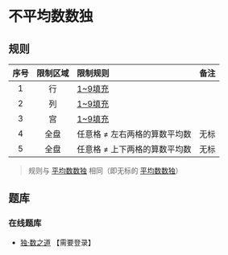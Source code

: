 # 不平均数数独
<!-- START doctoc generated TOC please keep comment here to allow auto update -->
<!-- DON'T EDIT THIS SECTION, INSTEAD RE-RUN doctoc TO UPDATE -->

<!-- END doctoc generated TOC please keep comment here to allow auto update -->

## 规则

| 序号  | 限制区域 | 限制规则             | 备注  |
|:---:|:----:|:-----------------|:---:|
|  1  |  行   | [1~9填充]          |     |
|  2  |  列   | [1~9填充]          |     |
|  3  |  宫   | [1~9填充]          |     |
|  4  |  全盘  | 任意格 ≠ 左右两格的算数平均数 | 无标  |
|  5  |  全盘  | 任意格 ≠ 上下两格的算数平均数 | 无标  |

> 规则与 [平均数数独] 相同（即无标的 [平均数数独]）

## 题库

### 在线题库

- [独·数之道](http://www.sudokufans.org.cn/lx/game.index.php?type=navg) 【需要登录】

[1~9填充]: ../../../../../../rules/rules.md#1to9填充

[平均数数独]: 平均数数独.md
